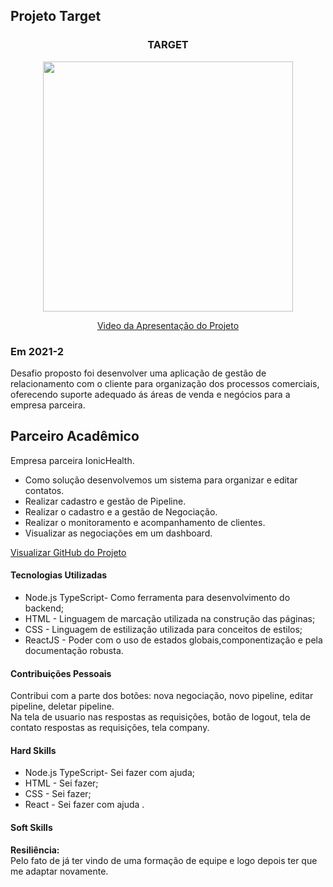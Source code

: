## Projeto Target 

<div align=center>
 <h3>TARGET</h3>
  <img src="https://user-images.githubusercontent.com/111800315/197910895-aa579039-7f44-4c2a-ab75-4bdc66f5ae66.gif" width=400 alt="" />
 
  <a href="https://drive.google.com/file/d/1u0fAbdZM8d3pBwflhzTD36YD8kbwA33W/view?usp=sharing">Video da Apresentação do Projeto</a>
</div>


### Em 2021-2
Desafio proposto foi desenvolver uma aplicação de gestão de relacionamento com o cliente 
para organização dos processos comerciais, oferecendo suporte adequado ás áreas de venda 
e negócios para a empresa parceira. 


## Parceiro Acadêmico
Empresa parceira IonicHealth.
* Como solução desenvolvemos um sistema para organizar e editar contatos.<br>
* Realizar cadastro e gestão de Pipeline.<br>
* Realizar o cadastro e a gestão de Negociação.<br>
* Realizar o monitoramento e acompanhamento de clientes.<br>
* Visualizar as negociações em um dashboard.<br>

[Visualizar GitHub do Projeto](https://github.com/Ritas2022/api-sem3-target-crm.git)

#### Tecnologias Utilizadas

- Node.js TypeScript- Como ferramenta para desenvolvimento do backend;
- HTML - Linguagem de marcação utilizada na construção das páginas;
- CSS -  Linguagem de estilização utilizada para conceitos de estilos;
- ReactJS - Poder com o uso de estados globais,componentização e pela documentação robusta.<br> 

#### Contribuições Pessoais
Contribui com a parte dos botões: nova negociação, novo pipeline, editar pipeline, deletar pipeline.<br>
Na tela de usuario nas respostas as requisições, botão de logout, tela de contato
respostas as requisições, tela company. 
  

#### Hard Skills
- Node.js TypeScript- Sei fazer com ajuda; 
- HTML - Sei fazer;
- CSS -  Sei fazer;
- React - Sei fazer com ajuda .

#### Soft Skills
<b>Resiliência:</b> <br>
Pelo fato de já ter vindo de uma formação de equipe e logo depois ter que me adaptar novamente.